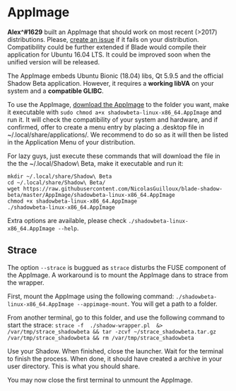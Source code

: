# AppImage

**Alex^#1629** built an AppImage that should work on most recent (>2017) distributions. Please, [create an issue](https://github.com/NicolasGuilloux/blade-shadow-beta/issues/new) if it fails on your distribution. Compatibility could be further extended if Blade would compile their application for Ubuntu 16.04 LTS. It could be improved soon when the unified version will be released.

The AppImage embeds Ubuntu Bionic (18.04) libs, Qt 5.9.5 and the official Shadow Beta application. However, it requires a **working libVA** on your system and a **compatible GLIBC**.

To use the AppImage, [download the AppImage](https://raw.githubusercontent.com/NicolasGuilloux/blade-shadow-beta/master/AppImage/shadowbeta-linux-x86_64.AppImage) to the folder you want, make it executable with `sudo chmod a+x shadowbeta-linux-x86_64.AppImage` and run it. It will check the compatibility of your system and hardware, and if confirmed, offer to create a menu entry by placing a .desktop file in ~/.local/share/applications/. We recommend to do so as it will then be listed in the Application Menu of your distribution.

For lazy guys, just execute these commands that will download the file in the the ~/.local/Shadow\ Beta, make it executable and run it:

```
mkdir ~/.local/share/Shadow\ Beta
cd ~/.local/share/Shadow\ Beta/
wget https://raw.githubusercontent.com/NicolasGuilloux/blade-shadow-beta/master/AppImage/shadowbeta-linux-x86_64.AppImage
chmod +x shadowbeta-linux-x86_64.AppImage
./shadowbeta-linux-x86_64.AppImage
```

Extra options are available, please check `./shadowbeta-linux-x86_64.AppImage --help`.

## Strace

The option `--strace` is buggued as `strace` disturbs the FUSE component of the AppImage. A workaround is to mount the AppImage dans to strace from the wrapper.

First, mount the AppImage using the following command: `./shadowbeta-linux-x86_64.AppImage --appimage-mount`. You will get a path to a folder.

From another terminal, go to this folder, and use the following command to start the strace: `strace -f  ./shadow-wrapper.pl  &> /var/tmp/strace_shadowbeta && tar -zcvf ~/strace_shadowbeta.tar.gz /var/tmp/strace_shadowbeta && rm /var/tmp/strace_shadowbeta`

Use your Shadow. When finished, close the launcher. Wait for the terminal to finish the process. When done, it should have created a archive in your user directory. This is what you should share.

You may now close the first terminal to unmount the AppImage.
